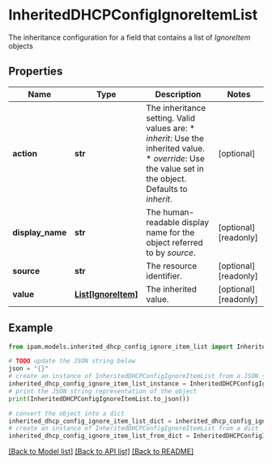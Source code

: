 # InheritedDHCPConfigIgnoreItemList

The inheritance configuration for a field that contains a list of _IgnoreItem_ objects

## Properties

Name | Type | Description | Notes
------------ | ------------- | ------------- | -------------
**action** | **str** | The inheritance setting.  Valid values are: * _inherit_: Use the inherited value. * _override_: Use the value set in the object.  Defaults to _inherit_. | [optional] 
**display_name** | **str** | The human-readable display name for the object referred to by _source_. | [optional] [readonly] 
**source** | **str** | The resource identifier. | [optional] [readonly] 
**value** | [**List[IgnoreItem]**](IgnoreItem.md) | The inherited value. | [optional] [readonly] 

## Example

```python
from ipam.models.inherited_dhcp_config_ignore_item_list import InheritedDHCPConfigIgnoreItemList

# TODO update the JSON string below
json = "{}"
# create an instance of InheritedDHCPConfigIgnoreItemList from a JSON string
inherited_dhcp_config_ignore_item_list_instance = InheritedDHCPConfigIgnoreItemList.from_json(json)
# print the JSON string representation of the object
print(InheritedDHCPConfigIgnoreItemList.to_json())

# convert the object into a dict
inherited_dhcp_config_ignore_item_list_dict = inherited_dhcp_config_ignore_item_list_instance.to_dict()
# create an instance of InheritedDHCPConfigIgnoreItemList from a dict
inherited_dhcp_config_ignore_item_list_from_dict = InheritedDHCPConfigIgnoreItemList.from_dict(inherited_dhcp_config_ignore_item_list_dict)
```
[[Back to Model list]](../README.md#documentation-for-models) [[Back to API list]](../README.md#documentation-for-api-endpoints) [[Back to README]](../README.md)


